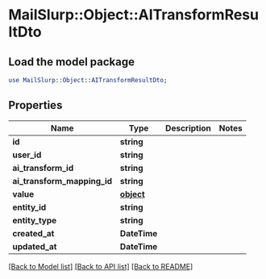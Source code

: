 # MailSlurp::Object::AITransformResultDto

## Load the model package
```perl
use MailSlurp::Object::AITransformResultDto;
```

## Properties
Name | Type | Description | Notes
------------ | ------------- | ------------- | -------------
**id** | **string** |  | 
**user_id** | **string** |  | 
**ai_transform_id** | **string** |  | 
**ai_transform_mapping_id** | **string** |  | 
**value** | [**object**]() |  | 
**entity_id** | **string** |  | 
**entity_type** | **string** |  | 
**created_at** | **DateTime** |  | 
**updated_at** | **DateTime** |  | 

[[Back to Model list]](../README#documentation-for-models) [[Back to API list]](../README#documentation-for-api-endpoints) [[Back to README]](../README)


